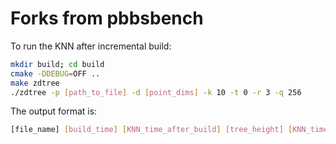 # Forks from pbbsbench

To run the KNN after incremental build:

```bash
mkdir build; cd build
cmake -DDEBUG=OFF ..
make zdtree
./zdtree -p [path_to_file] -d [point_dims] -k 10 -t 0 -r 3 -q 256
```
The output format is:
```bash
[file_name] [build_time] [KNN_time_after_build] [tree_height] [KNN_time_after_incremental_build] [tree_height_after_incremental build]
```
